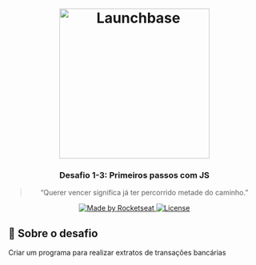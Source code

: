 <h1 align="center">
  <img alt="Launchbase" src="https://storage.googleapis.com/golden-wind/bootcamp-launchbase/logo.png" width="300px">
</h1>

<h3 align="center">
  Desafio 1-3: Primeiros passos com JS
</h3>

<blockquote align="center">“Querer vencer significa já ter percorrido metade do caminho.”</blockquote>

<p align="center">

  <a href="https://rocketseat.com.br">
    <img alt="Made by Rocketseat" src="https://img.shields.io/badge/made%20by-Rocketseat-%23F8952D">
  </a>

  <a href="LICENSE" >
    <img alt="License" src="https://img.shields.io/badge/license-MIT-%23F8952D">
  </a>

</p>

<h2>
🚀 Sobre o desafio
</h2>
<p> Criar um programa para realizar extratos de transações bancárias </p>
